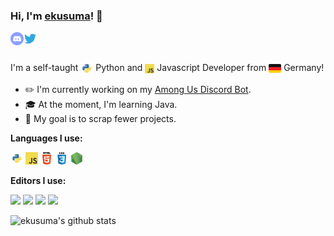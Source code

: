 ### Hi, I'm [ekusuma][website]! 👋

<a href="https://discord.gg/PBYerVS">
  <img align="left" alt="ekusuma's Discord" width="21px" src="assets/discord-round.svg" />
</a>
<a href="https://twitter.com/ekusumaWasTaken">
  <img align="left" alt="ekusuma | Twitter" width="21px" src="assets/twitter.svg" />
</a>

<br />
<br />

I'm a self-taught
<img height="20" style="vertical-align: middle;" src="https://raw.githubusercontent.com/github/explore/80688e429a7d4ef2fca1e82350fe8e3517d3494d/topics/python/python.png">
Python and
<img height="15" style="vertical-align: middle;" src="https://raw.githubusercontent.com/github/explore/80688e429a7d4ef2fca1e82350fe8e3517d3494d/topics/javascript/javascript.png">
Javascript Developer from
<img height="20" style="vertical-align: middle;" src="assets/germany_flag.svg">
Germany!

-   ✏️ I'm currently working on my [Among Us Discord Bot][current-project].
-   🎓 At the moment, I'm learning Java.
-   🎯 My goal is to scrap fewer projects.

**Languages I use:**

[<code><img height="20" src="https://raw.githubusercontent.com/github/explore/80688e429a7d4ef2fca1e82350fe8e3517d3494d/topics/python/python.png"></code>](https://github.com/search?q=user%3Aekusuma+language%3Apython)
[<code><img height="20" src="https://raw.githubusercontent.com/github/explore/80688e429a7d4ef2fca1e82350fe8e3517d3494d/topics/javascript/javascript.png"></code>](https://github.com/search?q=user%3Aekusuma+language%3Ajavascript)
[<code><img height="20" src="https://raw.githubusercontent.com/github/explore/80688e429a7d4ef2fca1e82350fe8e3517d3494d/topics/html/html.png"></code>](https://github.com/search?q=user%3Aekusuma+language%3Ahtml)
[<code><img height="20" src="https://raw.githubusercontent.com/github/explore/80688e429a7d4ef2fca1e82350fe8e3517d3494d/topics/css/css.png"></code>](https://github.com/search?q=user%3Aekusuma+language%3Acss)
<code><img height="20" src="https://raw.githubusercontent.com/github/explore/80688e429a7d4ef2fca1e82350fe8e3517d3494d/topics/nodejs/nodejs.png"></code>

**Editors I use:**

<code><img height="20" src="https://cdn.jsdelivr.net/gh/chocolatey-community/chocolatey-coreteampackages@00a000c7e5d8cc0d8416468e164eef281f843bff/icons/vscode.png"></code>
<code><img height="20" src="https://upload.wikimedia.org/wikipedia/commons/d/d5/IntelliJ_IDEA_Logo.svg"></code>
<code><img height="20" src="https://upload.wikimedia.org/wikipedia/commons/3/33/Figma-logo.svg"></code>
<code><img height="20" src="https://upload.wikimedia.org/wikipedia/en/d/d2/Sublime_Text_3_logo.png"></code>

![ekusuma's github stats](https://github-readme-stats.vercel.app/api?username=ekusuma&hide=stars,prs&include_all_commits=true)

<br />
<br />

[website]: https://ekusuma.gituhub.io
[discord]: https://discord.gg/PBYerVS
[twitter]: https://twitter.com/ekusumaWasTaken
[current-project]: https://github.com/ekusuma/among_us_bot
